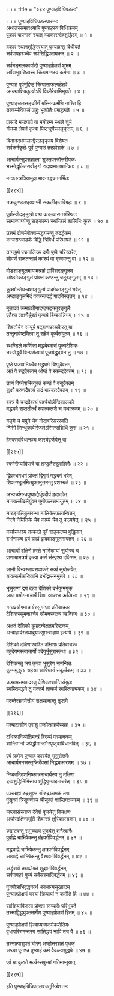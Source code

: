 +++
title = "०३४ पुण्याहविधिपटलः"

+++
पुण्याहविधिपटलप्रारम्भः  
अथातस्सम्प्रवक्ष्यामि पुण्याहस्य विधिक्रमम्  
पुकारं पापनाशं स्यात् ण्याकारन्देहशुद्धिदम् ॥ १ ॥


हकारं स्थानशुद्धिस्स्यात् पुण्याहन्तु विधीयते  
सर्वपापहरञ्चैव सर्वसिद्धिप्रदायकम् ॥ २ ॥


सर्वमङ्गलकार्यादौ पुण्याहप्रोक्षणं शुभम्  
सर्वेषामुपरिष्टाच्च क्रियमाणस्य कर्मणः ॥ ३ ॥


पुण्याहं पूर्वमुद्दिष्टं क्रियासाफल्यहेतवे  
अन्यथाशिवतुल्योऽपि विघ्नैरेवाभिभूयते ॥ ४ ॥


पुण्याहजलसङ्कीर्णं यस्मिन्कर्मणि नास्ति हि  
तत्कर्म्मविफलं प्राहुः भूतप्रेतैः प्रबाद्ध्यते ॥ ५ ॥


प्रासादे मण्टपाग्रे वा मनोरम्य स्थले शुभे  
गोमया लेपनं कृत्वा पिष्टचूर्णैरलङ्कृतम् ॥ ६ ॥


वितानदर्भमालाद्यैरलङ्कृत्य विशेषतः  
सर्वकर्मकृतेः पूर्वं पुण्याहं तत्प्रवेशके ॥ ७ ॥


आचार्यस्सुप्रसन्नात्मा शुक्लवस्त्रोत्तरीयकः  
भस्मोद्धूलितसर्वाङ्गो रुद्राक्षमालयान्वितः ॥ ८ ॥


मन्त्रतन्त्रत्रियामुद्रा भावनाद्ध्यनगर्भितः  

[[२९४]]  

नक्रकुण्डलधृक्वाग्मी सकलीकृतविग्रहः ॥ ९ ॥


पूर्वास्योदङ्मुखो वाथ कच्छपासनसंस्थितः  
सामान्यार्घ्यन्तु सङ्कल्प्य स्थण्डिलं शालिभिः कुरु ॥ १० ॥


उत्तमं द्रोणमेवोक्तम्मद्ध्यमन्तु तदर्द्धकम्  
कन्यसञ्चाढकं विद्धि त्रिविधं परिभाषते ॥ ११ ॥


तन्मद्ध्ये पद्ममालिख्य दर्भैः पुष्पैः परिस्तरेत्  
सौवर्णं राजतन्ताम्रं कांस्यं वा मृण्मयन्तु वा ॥ १२ ॥


षोडशाङ्गुलमायामन्नाहं द्वाविंशदङ्गुलम्  
ओष्ठमेकाङ्गुलं प्रोक्तं कण्ठन्तु चतुरङ्गुलम् ॥ १३ ॥


कुक्ष्योत्सेधन्दशाङ्गुल्यं पादमेकाङ्गुलं भवेत्  
अष्टाङ्गुलमिदं वक्त्रन्तदर्द्धं पादविस्तृतम् ॥ १४ ॥


मूलादग्रं क्रमात्क्षीणादष्टषट्चतुरङ्गुलैः  
एतैश्च लक्षणैर्युक्तं मृण्मये बिम्बसन्निभम् ॥ १५ ॥


शिवतोयेन सम्पूर्य षट्बाणप्रस्थकैस्तु वा  
तन्तुनावेष्टयित्वा तु सहेमं कूर्चसंयुतम् ॥ १६ ॥


स्थण्डिले कर्णिका मद्ध्येरमांसं पूज्यदेशिकः  
तस्योर्द्ध्वे विन्यसेत्पात्रं पूजयेद्धृदयेन तु ॥ १७ ॥


पृष्ठे प्रजापतिञ्चैव मद्ध्यमे विष्णुदैवतम्  
अग्रं वै रुद्रदैवत्यम् ओष्ठं वै स्कन्ददैवतम् ॥ १८ ॥


घ्राणं विघ्नेशमित्युक्तं कण्ठं वै वसुदैवतम्  
कुक्षौ वरुणदैवत्यं पादं भास्करदैवतम् ॥ १९ ॥


वक्त्रं वै चन्द्रदैवत्यं पार्श्वयोर्न्नन्दिकालकौ  
मद्ध्यमे सप्ततीर्त्थं स्यात्कलशे च यथाक्रमम् ॥ २० ॥


गङ्गे च यमुने चैव गोदावरिसरस्वति  
निर्मगे सिन्धुकावेरिजलेऽस्मिन्सन्निधिं कुरु ॥ २१ ॥


हेमवस्त्रविधानञ्च कारयेद्वर्जयेत्तु वा  

[[२९५]]  

स्वर्णरौप्यादिपात्रे वा तण्डुलैरुडुसन्निभैः ॥ २२ ॥


द्विप्रस्थमधमं प्रोक्तं द्विगुणं मद्ध्यमं भवेत्  
शिवतण्डुलमित्युक्तमुत्तमन्तु प्रशस्यते ॥ २३ ॥


अभ्यर्च्यगन्धपुष्पाद्यैर्धूपदीपं हृदाददेत्  
नागवल्लीदलैर्युक्तं पूगीफलसमायुतम् ॥ २४ ॥


नारङ्गलिकुचंरम्भा नालिकेरफलान्वितम्  
नित्ये नैमित्तिके चैव काम्ये चैव तु कल्पयेत् ॥ २५ ॥


कर्मारम्भस्य तत्काले पूर्वं सङ्कल्प्य बुद्धिमान्  
दर्भाणाञ्च द्वयं ग्राह्यं द्वादशाङ्गुलमायतम् ॥ २६ ॥


आचार्यो दक्षिणे हस्ते नामिकायां सुयोज्य च  
प्राणायामत्रयं कृत्वा कर्णं संस्पृश्य दक्षिणम् ॥ २७ ॥


जानौ विन्यस्तापसव्यकरे सव्यं सुयोजयेत्  
यावत्कर्मकरिष्यामि दर्भोद्वासनमुत्तरे ॥ २८ ॥


भूसुराणां द्वयं दत्वा देशिको दर्भयुग्मयुक्  
आपः प्रयोगमाचार्ये शिवा आपश्च ऋत्विजः ॥ २९ ॥


गन्धप्रयोगमाचार्यस्सुगन्धाः प्रतिवाचकः  
देशिकस्सुमनाश्चैव सौमनस्यञ्च ऋत्विजः ॥ ३० ॥


अक्षतं देशिको ब्रूयादन्येक्षतमरिष्टकम्  
अन्वाहार्यस्तथाब्रूयात्सुमन्वाहार्य इत्यपि ॥ ३१ ॥


देशिको दक्षिणास्वस्ति दक्षिणाः प्रतिवाचकः  
बहुदेयमस्त्वाचार्यो वदेयुर्भूसुरास्तथा ॥ ३२ ॥


देशिकस्तु जपं कृत्वा भूसुरेण समन्वितः  
कुम्भमुद्धृत्य सहसा सापिधानं सकूर्चकम् ॥ ३३ ॥


उत्थायसमपादस्तु देशिकश्शान्तिसंयुतः  
स्वस्तिमद्ध्ये तु यत्कर्म तत्कर्म स्वस्तिवाचकम् ॥ ३४ ॥


पदन्तेस्रावयेत्तोयं राक्षसानान्तु तृप्तये  

[[२९६]]  

पश्चादासीन एवाशु प्रजपेत्ब्रांहणैस्सह ॥ ३५ ॥


दधिक्राविण्णेतिमन्त्रं हिरण्यं पवमानकम्  
शान्तिमन्त्रं जपेद्धीमान्दर्भैस्पृष्ट्वाविधानवित् ॥ ३६ ॥


एवं क्रमेण पुण्याहं कारयेत् भूसुरोत्तमैः  
आचार्यमनसस्तृप्तिर्देवसां निद्ध्यकारणम् ॥ ३७ ॥


निष्कादिदशनिष्कान्नमाचार्यस्य तु दक्षिणा  
द्रव्यशुद्धिनिमित्ताय शुद्धिपुण्याहमाचरेत् ॥ ३८ ॥


पञ्चब्रह्मं रुद्रसूक्तं श्रीरुद्रञ्चमकं तथा  
पुंसूक्तं त्रिसुपर्णञ्च श्रीसूक्तं शान्तिपञ्चकम् ॥ ३९ ॥


जप्त्वासंस्नाप्य देवेशं पूजयेत्तु विचक्षणः  
अघोरदक्षिणामूर्तिं शिवास्त्रं क्षुरिकास्त्रकम् ॥ ४० ॥


रुद्रास्त्रन्तु समुच्चार्य पूजयेत्तु शनैश्शनैः  
पूर्वाह्ने चाभिषेकन्तु ब्रंहवर्गविवर्द्धनम् ॥ ४१ ॥


मद्ध्याह्ने चाभिषेकन्तु क्षत्रवर्गविवर्द्धनम्  
सायाह्ने चाभिषेकन्तु वैश्यवर्गविवर्द्धनम् ॥ ४२ ॥


अर्द्धरात्रे तथाप्रोक्तं शूद्रवर्गविवर्द्धनम्  
सर्वपापहरं पुण्यं सर्वसस्यादिवर्द्धनम् ॥ ४३ ॥


पुत्रपौत्राभिवृद्ध्यर्त्थं धनधान्यसुखप्रदम्  
पुण्याहप्रोक्षणं यस्यां क्रियायां न करोति हि ॥ ४४ ॥


साक्रियाविफला प्रोक्ता क्रव्यादैः परिभूयते  
तस्माद्विद्ध्युक्तमार्गेण पुण्याहप्रोक्षणं हितम् ॥ ४५ ॥


पुण्याहप्रोक्षणं हित्वाप्यन्यकर्मकरोतियः  
वृधापरिश्रमन्तस्य सान्निद्ध्यं नापि तत्र वै ॥ ४६ ॥


तस्मात्पाशुपतं घोरम् अष्टोत्तरशतं पृथक्  
जप्त्वा पुनश्च पुण्याहं कर्म वैकल्यशुद्धये ॥ ४७ ॥


एवं यः कुरुते मर्त्यस्सपुण्यां गतिमाप्नुयात्  

[[२९७]]  

इति पुण्याहविधिपटलश्चतुस्त्रिंशत्तमः  
